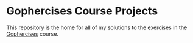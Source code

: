 # Gophercises Course Projects

This repository is the home for all of my solutions to the exercises in the [Gophercises](https://gophercises.com/) course.

